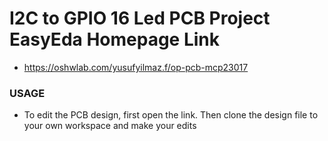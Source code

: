 # I2C to GPIO 16 Led PCB Project EasyEda Homepage Link
-  https://oshwlab.com/yusufyilmaz.f/op-pcb-mcp23017
  
### USAGE
* To edit the PCB design, first open the link. Then clone the design file to your own workspace and make your edits
